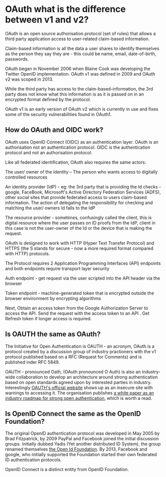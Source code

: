 <!-- ---
layout: default
title: OAuth what is the difference between v1 and v2?
nav_order: 8
parent: Authentication and authorisation
--- -->


#  OAuth what is the difference between v1 and v2?

OAuth is an open source authorisation protocol (set of rules) that allows a third party application access to user-related claim-based information.

Claim-based information is all the data a user shares to identify themselves as the person they say they are - this could be name, email, date-of-birth, passwords.

OAuth began in November 2006 when Blaine Cook was developing the Twitter OpenID implementation.  OAuth v1 was defined in 2009 and OAuth v2 was scoped in 2013.

While the third party has access to the claim-based-information, the 3rd party does not know what this information is as it is passed on in an encrypted format defined by the protocol.

OAuth v1 is an early version of OAuth v2 which is currently in use and fixes some of the security vulnerabilities found in OAuth1.

## How do OAuth and OIDC work?

OAuth uses OpenID Connect (OIDC) as an authentication layer. OAuth is an authorisation not an authentication protocol. OIDC is the authentication protocol and not an authorisation protocol.

Like all federated identification, OAuth also requires the same actors:

The user/ owner of the identity – The person who wants access to digitally controlled resources

An identity provider (IdP) - eg: the 3rd party that is providing the Id checks - google, FaceBook, Microsoft's Active Directory Federation Services (ADFS), other social sites that provide federated access to users claim-based information. The action of delegating the responsibility for checking and matching the user/ owners Id falls to the IdP

The resource provider - sometimes, confusingly called the client, this is digital resource where the user passes on ID proofs from the IdP, client in this case is not the user-owner of the Id or the device that is making the request.

OAuth is designed to work with HTTP (Hyper Text Transfer Protocol) and HTTPS (the S stands for secure - now a more required format compared with HTTP) protocols.

The Protocol requires 2 Application Programming Interfaces (API) endpoints and both endpoints require transport layer security

Auth endpoint - get request via the user scripted into the API header via the browser

Token endpoint - machine-generated token that is encrypted outside the browser environment by encrypting algorithms

Next, Obtain an access token from the Google Authorization Server to access the API.
Send the request with the access token to an API .
Get Refresh token if longer access is required.

## Is OAUTH the same as OAuth?

The Initiative for Open Authentication is OAUTH - an acronym, OAuth is a protocol created by a discussion group of industry practioners with the v1 protocol published based on a RFC (Request for Comments) and is published inder RFC 5849. 

OAUTH - pronounced Oath, (OAuth pronounced O Auth) is also an industry-wide collaboration to develop an architecture around strong authentication based on open standards agreed upon by interested parties in industry. Interestingly [OAUTH's official website](https://openauthentication.org/) shows up as an insecure site with warnings to accessing it. The organisation publishes [a white paper as an industry roadmap for strong open authentication](https://openauthentication.org/wp-content/uploads/2015/09/AnIndustryRoadmapforOpenStrongAuthentication.pdf), which is worth a read.


## Is OpenID Connect the same as the OpenID Foundation?

The original OpenID authentication protocol was developed in May 2005 by Brad Fitzpatrick, by 2009 PayPal and Facebook joined the initial discussion groups. Initially dubbed Yadis (Yet another distributed ID System), the group renamed themselves [the Open Id Foundation](https://en.wikipedia.org/wiki/OpenID#OpenID_Foundation). By 2013, Facebook and google, who initially supported the Foundation started their own federated ID authentication protocols.

OpenID Connect is a distinct entity from OpenID Foundation.
